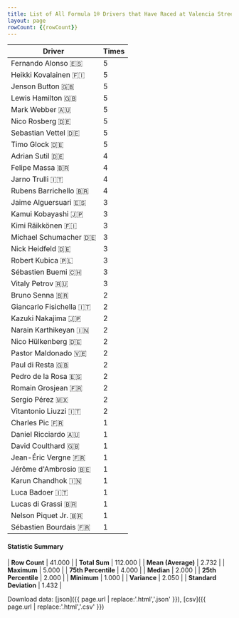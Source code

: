 ```yaml
---
title: List of All Formula 1® Drivers that Have Raced at Valencia Street Circuit
layout: page
rowCount: {{rowCount}}
---
```


| Driver | Times |
|--|--|
| Fernando Alonso 🇪🇸 | 5 |
| Heikki Kovalainen 🇫🇮 | 5 |
| Jenson Button 🇬🇧 | 5 |
| Lewis Hamilton 🇬🇧 | 5 |
| Mark Webber 🇦🇺 | 5 |
| Nico Rosberg 🇩🇪 | 5 |
| Sebastian Vettel 🇩🇪 | 5 |
| Timo Glock 🇩🇪 | 5 |
| Adrian Sutil 🇩🇪 | 4 |
| Felipe Massa 🇧🇷 | 4 |
| Jarno Trulli 🇮🇹 | 4 |
| Rubens Barrichello 🇧🇷 | 4 |
| Jaime Alguersuari 🇪🇸 | 3 |
| Kamui Kobayashi 🇯🇵 | 3 |
| Kimi Räikkönen 🇫🇮 | 3 |
| Michael Schumacher 🇩🇪 | 3 |
| Nick Heidfeld 🇩🇪 | 3 |
| Robert Kubica 🇵🇱 | 3 |
| Sébastien Buemi 🇨🇭 | 3 |
| Vitaly Petrov 🇷🇺 | 3 |
| Bruno Senna 🇧🇷 | 2 |
| Giancarlo Fisichella 🇮🇹 | 2 |
| Kazuki Nakajima 🇯🇵 | 2 |
| Narain Karthikeyan 🇮🇳 | 2 |
| Nico Hülkenberg 🇩🇪 | 2 |
| Pastor Maldonado 🇻🇪 | 2 |
| Paul di Resta 🇬🇧 | 2 |
| Pedro de la Rosa 🇪🇸 | 2 |
| Romain Grosjean 🇫🇷 | 2 |
| Sergio Pérez 🇲🇽 | 2 |
| Vitantonio Liuzzi 🇮🇹 | 2 |
| Charles Pic 🇫🇷 | 1 |
| Daniel Ricciardo 🇦🇺 | 1 |
| David Coulthard 🇬🇧 | 1 |
| Jean-Éric Vergne 🇫🇷 | 1 |
| Jérôme d'Ambrosio 🇧🇪 | 1 |
| Karun Chandhok 🇮🇳 | 1 |
| Luca Badoer 🇮🇹 | 1 |
| Lucas di Grassi 🇧🇷 | 1 |
| Nelson Piquet Jr. 🇧🇷 | 1 |
| Sébastien Bourdais 🇫🇷 | 1 |

#### Statistic Summary

| **Row Count** | 41.000 |
| **Total Sum** | 112.000 |
| **Mean (Average)** | 2.732 |
| **Maximum** | 5.000 |
| **75th Percentile** | 4.000 |
| **Median** | 2.000 |
| **25th Percentile** | 2.000 |
| **Minimum** | 1.000 |
| **Variance** | 2.050 |
| **Standard Deviation** | 1.432 |

Download data: [json]({{ page.url | replace:'.html','.json' }}), [csv]({{ page.url | replace:'.html','.csv' }})
